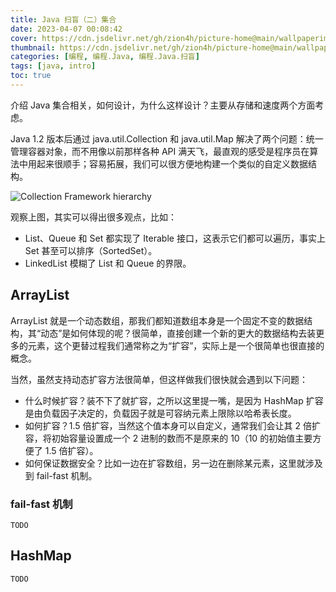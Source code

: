 ```yaml
---
title: Java 扫盲（二）集合
date: 2023-04-07 00:08:42
cover: https://cdn.jsdelivr.net/gh/zion4h/picture-home@main/wallpaperimg1007.jpg
thumbnail: https://cdn.jsdelivr.net/gh/zion4h/picture-home@main/wallpaperimg1007.jpg
categories: [编程, 编程.Java, 编程.Java.扫盲]
tags: [java, intro]
toc: true
---
```

介绍 Java 集合相关，如何设计，为什么这样设计？主要从存储和速度两个方面考虑。
<!-- more -->

Java 1.2 版本后通过 java.util.Collection 和 java.util.Map 解决了两个问题：统一管理容器对象，而不用像以前那样各种 API 满天飞，最直观的感受是程序员在算法中用起来很顺手；容易拓展，我们可以很方便地构建一个类似的自定义数据结构。

![Collection Framework hierarchy](https://cdn.jsdelivr.net/gh/zion4h/picture-home@main/collection-framework-hierarchy-in-java.webp)

观察上图，其实可以得出很多观点，比如：

- List、Queue 和 Set 都实现了 Iterable 接口，这表示它们都可以遍历，事实上 Set 甚至可以排序（SortedSet）。
- LinkedList 模糊了 List 和 Queue 的界限。

## ArrayList

ArrayList 就是一个动态数组，那我们都知道数组本身是一个固定不变的数据结构，其“动态”是如何体现的呢？很简单，直接创建一个新的更大的数据结构去装更多的元素，这个更替过程我们通常称之为“扩容”，实际上是一个很简单也很直接的概念。

当然，虽然支持动态扩容方法很简单，但这样做我们很快就会遇到以下问题：

- 什么时候扩容？装不下了就扩容，之所以这里提一嘴，是因为 HashMap 扩容是由负载因子决定的，负载因子就是可容纳元素上限除以哈希表长度。
- 如何扩容？1.5 倍扩容，当然这个值本身可以自定义，通常我们会让其 2 倍扩容，将初始容量设置成一个 2 进制的数而不是原来的 10（10 的初始值主要方便了 1.5 倍扩容）。
- 如何保证数据安全？比如一边在扩容数组，另一边在删除某元素，这里就涉及到 fail-fast 机制。

### fail-fast 机制

`TODO`

## HashMap

`TODO`
